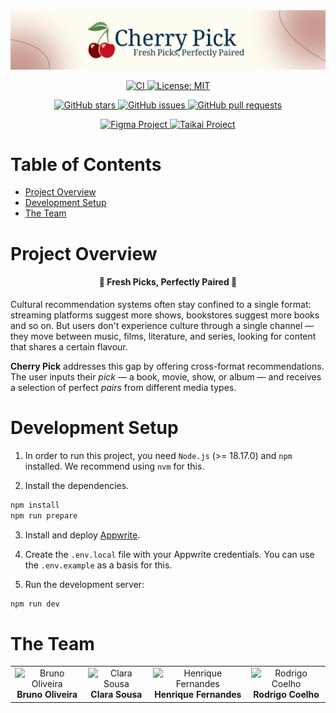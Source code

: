<div align="center">
    <img alt="Banner" src="./assets/banner.png">
</div>

<p align="center">
  <a href="https://github.com/HenriqueSFernandes/CherryPick/actions/workflows/check.yml">
    <img alt="CI" src="https://img.shields.io/github/actions/workflow/status/HenriqueSFernandes/CherryPick/lint.yml?label=Lint %26 Format Check&logo=github&logoColor=white&labelColor=0b2e44&color=b41b27">
  </a>
  <a href="https://github.com/HenriqueSFernandes/CherryPick/blob/main/LICENSE">
    <img alt="License: MIT" src="https://img.shields.io/github/license/HenriqueSFernandes/CherryPick?label=License&logo=readthedocs&logoColor=white&labelColor=0b2e44&color=b41b27" />
  </a>
</p>

<p align="center">
  <a href="https://github.com/HenriqueSFernandes/CherryPick/stargazers">
    <img alt="GitHub stars" src="https://img.shields.io/github/stars/HenriqueSFernandes/CherryPick?style=flat&logo=github&logoColor=white&label=Stars&labelColor=0b2e44&color=b41b27" />
  </a>
  <a href="https://github.com/HenriqueSFernandes/CherryPick/issues">
    <img alt="GitHub issues" src="https://img.shields.io/github/issues/HenriqueSFernandes/CherryPick?label=Issues&labelColor=0b2e44&color=b41b27" />
  </a>
  <a href="https://github.com/HenriqueSFernandes/CherryPick/pulls">
    <img alt="GitHub pull requests" src="https://img.shields.io/github/issues-pr/HenriqueSFernandes/CherryPick?label=Pull Requests&labelColor=0b2e44&color=b41b27" />
  </a>
</p>

<p align="center">
  <a href="https://www.figma.com/design/gPBEkQUZbiTJnn7XmYfYIN/Untitled?node-id=59-18&t=D8GtG0ijODsHL7bv-1">
    <img alt="Figma Project" src="https://img.shields.io/badge/Figma-577f4e?logo=figma&logoColor=white">
  </a>
  <a href="https://taikai.network/shift-appens/hackathons/shift-appens-2025/projects/cma5qmwbm0dghu9xxhfum3wlk/idea">
    <img alt="Taikai Project" src="https://img.shields.io/badge/Taikai-577f4e">
  </a>
</p>

# Table of Contents

- [Project Overview](#project-overview)
- [Development Setup](#development-setup)
- [The Team](#the-team)

# Project Overview

<h4 align="center">
🍒 Fresh Picks, Perfectly Paired 🍒
</h4>

Cultural recommendation systems often stay confined to a single format: streaming platforms suggest more shows, bookstores suggest more books and so on. But users don't experience culture through a single channel — they move between music, films, literature, and series, looking for content that shares a certain flavour.

**Cherry Pick** addresses this gap by offering cross-format recommendations. The user inputs their *pick* — a book, movie, show, or album — and receives a selection of perfect *pairs* from different media types. 

# Development Setup

1. In order to run this project, you need `Node.js` (>= 18.17.0) and `npm` installed. We recommend using `nvm` for this.

2. Install the dependencies.
  ```bash
  npm install
  npm run prepare
  ```

3. Install and deploy [Appwrite](https://appwrite.io/docs/advanced/self-hosting).

4. Create the `.env.local` file with your Appwrite credentials. You can use the `.env.example` as a basis for this.

5. Run the development server:
  ```bash
  npm run dev
  ```

# The Team

<table>
  <tr>
    <td align="center">
      <img src="https://avatars.githubusercontent.com/u/42045371?v=4" width="auto" height="auto" alt="Bruno Oliveira">
      <br>
      <b>Bruno Oliveira</b>
    </td>
    <td align="center">
      <img src="https://avatars.githubusercontent.com/u/116096892?v=4" width="auto" height="auto" alt="Clara Sousa">
      <br>
      <b>Clara Sousa</b>
    </td>
    <td align="center">
      <img src="https://avatars.githubusercontent.com/u/85371550?v=4" width="auto" height="auto" alt="Henrique Fernandes">
      <br>
      <b>Henrique Fernandes</b>
    </td>
    <td align="center">
      <img src="https://avatars.githubusercontent.com/u/123483459?v=4" width="auto" height="auto" alt="Rodrigo Coelho">
      <br>
      <b>Rodrigo Coelho</b>
    </td>
  </tr>
</table>

